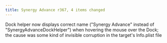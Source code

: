 ```yaml
---
title: Synergy Advance r367, 4 items changed
---
```


Dock helper now displays correct name ("Synergy Advance" instead of "SynergyAdvanceDockHelper") when hovering the mouse over the Dock; the cause was some kind of invisible corruption in the target's Info.plist file
